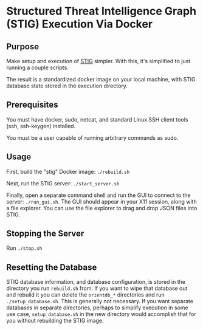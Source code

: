 # Structured Threat Intelligence Graph (STIG) Execution Via Docker

## Purpose
Make setup and execution of [STIG](https://github.com/idaholab/STIG) simpler.  With this, it's simplified to just running a couple scripts.

The result is a standardized docker image on your local machine, with STIG database state stored in the execution directory.

## Prerequisites
You must have docker, sudo, netcat, and standard Linux SSH client tools (ssh, ssh-keygen) installed.

You must be a user capable of running arbitrary commands as sudo.

## Usage
First, build the "stig" Docker image: `./rebuild.sh`

Next, run the STIG server: `./start_server.sh`

Finally, open a separate command shell and run the GUI to connect to the server: `./run_gui.sh`.  The GUI should appear in your X11 session, along with a file explorer.  You can use the file explorer to drag and drop JSON files into STIG.

## Stopping the Server
Run `./stop.sh`

## Resetting the Database
STIG database information, and database configuration, is stored in the directory you run `rebuild.sh` from.  If you want to wipe that database out and rebuild it you can delete the `orientdb_*` directories and run `./setup_database.sh`.  This is generally not necessary.  If you want separate databases in separate directories, perhaps to simplify execution in some use case, `setup_database.sh` in the new directory would accomplish that for you without rebuilding the STIG image.
